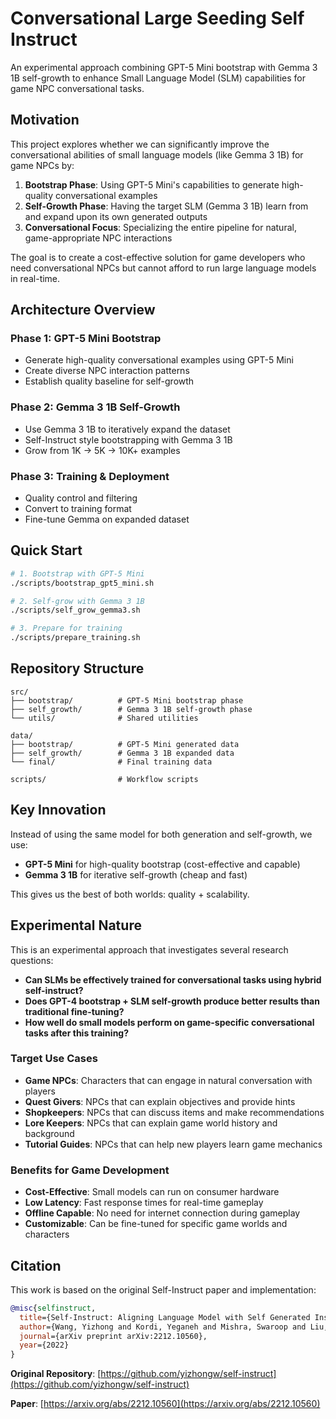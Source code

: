 # Conversational Large Seeding Self Instruct

An experimental approach combining GPT-5 Mini bootstrap with Gemma 3 1B self-growth to enhance Small Language Model (SLM) capabilities for game NPC conversational tasks.

## Motivation

This project explores whether we can significantly improve the conversational abilities of small language models (like Gemma 3 1B) for game NPCs by:

1. **Bootstrap Phase**: Using GPT-5 Mini's capabilities to generate high-quality conversational examples
2. **Self-Growth Phase**: Having the target SLM (Gemma 3 1B) learn from and expand upon its own generated outputs
3. **Conversational Focus**: Specializing the entire pipeline for natural, game-appropriate NPC interactions

The goal is to create a cost-effective solution for game developers who need conversational NPCs but cannot afford to run large language models in real-time.

## Architecture Overview

### Phase 1: GPT-5 Mini Bootstrap
- Generate high-quality conversational examples using GPT-5 Mini
- Create diverse NPC interaction patterns
- Establish quality baseline for self-growth

### Phase 2: Gemma 3 1B Self-Growth 
- Use Gemma 3 1B to iteratively expand the dataset
- Self-Instruct style bootstrapping with Gemma 3 1B
- Grow from 1K → 5K → 10K+ examples

### Phase 3: Training & Deployment
- Quality control and filtering
- Convert to training format
- Fine-tune Gemma on expanded dataset

## Quick Start

```bash
# 1. Bootstrap with GPT-5 Mini
./scripts/bootstrap_gpt5_mini.sh

# 2. Self-grow with Gemma 3 1B
./scripts/self_grow_gemma3.sh

# 3. Prepare for training
./scripts/prepare_training.sh
```

## Repository Structure

```
src/
├── bootstrap/          # GPT-5 Mini bootstrap phase
├── self_growth/        # Gemma 3 1B self-growth phase
└── utils/              # Shared utilities

data/
├── bootstrap/          # GPT-5 Mini generated data
├── self_growth/        # Gemma 3 1B expanded data
└── final/              # Final training data

scripts/                # Workflow scripts
```

## Key Innovation

Instead of using the same model for both generation and self-growth, we use:
- **GPT-5 Mini** for high-quality bootstrap (cost-effective and capable)
- **Gemma 3 1B** for iterative self-growth (cheap and fast)

This gives us the best of both worlds: quality + scalability.

## Experimental Nature

This is an experimental approach that investigates several research questions:

- **Can SLMs be effectively trained for conversational tasks using hybrid self-instruct?**
- **Does GPT-4 bootstrap + SLM self-growth produce better results than traditional fine-tuning?**
- **How well do small models perform on game-specific conversational tasks after this training?**

### Target Use Cases

- **Game NPCs**: Characters that can engage in natural conversation with players
- **Quest Givers**: NPCs that can explain objectives and provide hints
- **Shopkeepers**: NPCs that can discuss items and make recommendations
- **Lore Keepers**: NPCs that can explain game world history and background
- **Tutorial Guides**: NPCs that can help new players learn game mechanics

### Benefits for Game Development

- **Cost-Effective**: Small models can run on consumer hardware
- **Low Latency**: Fast response times for real-time gameplay
- **Offline Capable**: No need for internet connection during gameplay
- **Customizable**: Can be fine-tuned for specific game worlds and characters

## Citation

This work is based on the original Self-Instruct paper and implementation:

```bibtex
@misc{selfinstruct,
  title={Self-Instruct: Aligning Language Model with Self Generated Instructions},
  author={Wang, Yizhong and Kordi, Yeganeh and Mishra, Swaroop and Liu, Alisa and Smith, Noah A. and Khashabi, Daniel and Hajishirzi, Hannaneh},
  journal={arXiv preprint arXiv:2212.10560},
  year={2022}
}
```

**Original Repository**: [https://github.com/yizhongw/self-instruct](https://github.com/yizhongw/self-instruct)

**Paper**: [https://arxiv.org/abs/2212.10560](https://arxiv.org/abs/2212.10560)
